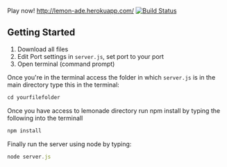 Play now! http://lemon-ade.herokuapp.com/
[![Build Status](https://travis-ci.org/Heark/Lemonade.svg?branch=master)](https://travis-ci.org/Heark/Lemonade)

## Getting Started

1. Download all files
2. Edit Port settings in `server.js`, set port to your port 
3. Open terminal (command prompt)

Once you're in the terminal access the folder in which `server.js` is in the main directory
type this in the terminal:
``` javascript
cd yourfilefolder
```

Once you have access to lemonade directory run npm install by typing the following into the terminall
``` javascript
npm install
```

Finally run the server using node by typing:
``` javascript
node server.js
```
